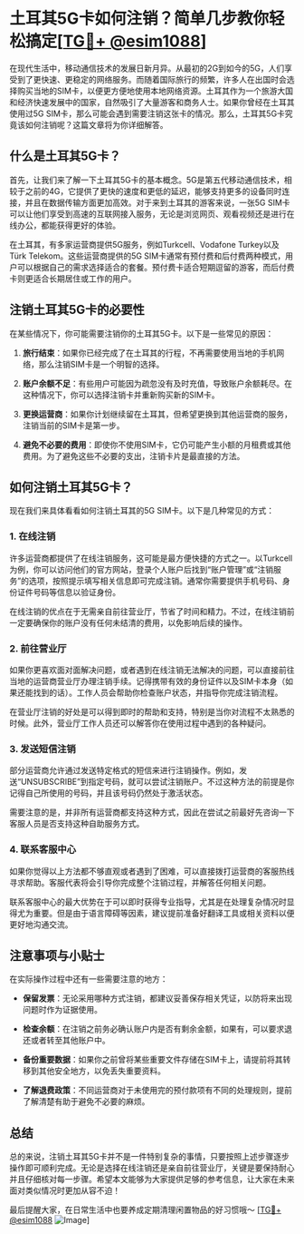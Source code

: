 # 土耳其5G卡如何注销？简单几步教你轻松搞定[[TG💪+ @esim1088](https://t.me/s/esim1088)]

在现代生活中，移动通信技术的发展日新月异。从最初的2G到如今的5G，人们享受到了更快速、更稳定的网络服务。而随着国际旅行的频繁，许多人在出国时会选择购买当地的SIM卡，以便更方便地使用本地网络资源。土耳其作为一个旅游大国和经济快速发展中的国家，自然吸引了大量游客和商务人士。如果你曾经在土耳其使用过5G SIM卡，那么可能会遇到需要注销这张卡的情况。那么，土耳其5G卡究竟该如何注销呢？这篇文章将为你详细解答。

## 什么是土耳其5G卡？

首先，让我们来了解一下土耳其5G卡的基本概念。5G是第五代移动通信技术，相较于之前的4G，它提供了更快的速度和更低的延迟，能够支持更多的设备同时连接，并且在数据传输方面更加高效。对于来到土耳其的游客来说，一张5G SIM卡可以让他们享受到高速的互联网接入服务，无论是浏览网页、观看视频还是进行在线办公，都能获得更好的体验。

在土耳其，有多家运营商提供5G服务，例如Turkcell、Vodafone Turkey以及Türk Telekom。这些运营商提供的5G SIM卡通常有预付费和后付费两种模式，用户可以根据自己的需求选择适合的套餐。预付费卡适合短期逗留的游客，而后付费卡则更适合长期居住或工作的用户。

## 注销土耳其5G卡的必要性

在某些情况下，你可能需要注销你的土耳其5G卡。以下是一些常见的原因：

1. **旅行结束**：如果你已经完成了在土耳其的行程，不再需要使用当地的手机网络，那么注销SIM卡是一个明智的选择。
   
2. **账户余额不足**：有些用户可能因为疏忽没有及时充值，导致账户余额耗尽。在这种情况下，你可以选择注销卡并重新购买新的SIM卡。

3. **更换运营商**：如果你计划继续留在土耳其，但希望更换到其他运营商的服务，注销当前的SIM卡是第一步。

4. **避免不必要的费用**：即使你不使用SIM卡，它仍可能产生小额的月租费或其他费用。为了避免这些不必要的支出，注销卡片是最直接的方法。

## 如何注销土耳其5G卡？

现在我们来具体看看如何注销土耳其的5G SIM卡。以下是几种常见的方式：

### 1. 在线注销

许多运营商都提供了在线注销服务，这可能是最方便快捷的方式之一。以Turkcell为例，你可以访问他们的官方网站，登录个人账户后找到“账户管理”或“注销服务”的选项，按照提示填写相关信息即可完成注销。通常你需要提供手机号码、身份证件号码等信息以验证身份。

在线注销的优点在于无需亲自前往营业厅，节省了时间和精力。不过，在线注销前一定要确保你的账户没有任何未结清的费用，以免影响后续的操作。

### 2. 前往营业厅

如果你更喜欢面对面解决问题，或者遇到在线注销无法解决的问题，可以直接前往当地的运营商营业厅办理注销手续。记得携带有效的身份证件以及SIM卡本身（如果还能找到的话）。工作人员会帮助你检查账户状态，并指导你完成注销流程。

在营业厅注销的好处是可以得到即时的帮助和支持，特别是当你对流程不太熟悉的时候。此外，营业厅工作人员还可以解答你在使用过程中遇到的各种疑问。

### 3. 发送短信注销

部分运营商允许通过发送特定格式的短信来进行注销操作。例如，发送“UNSUBSCRIBE”到指定号码，就可以尝试注销账户。不过这种方法的前提是你记得自己所使用的号码，并且该号码仍然处于激活状态。

需要注意的是，并非所有运营商都支持这种方式，因此在尝试之前最好先咨询一下客服人员是否支持这种自助服务方式。

### 4. 联系客服中心

如果你觉得以上方法都不够直观或者遇到了困难，可以直接拨打运营商的客服热线寻求帮助。客服代表将会引导你完成整个注销过程，并解答任何相关问题。

联系客服中心的最大优势在于可以即时获得专业指导，尤其是在处理复杂情况时显得尤为重要。但是由于语言障碍等因素，建议提前准备好翻译工具或相关资料以便更好地沟通交流。

## 注意事项与小贴士

在实际操作过程中还有一些需要注意的地方：

- **保留发票**：无论采用哪种方式注销，都建议妥善保存相关凭证，以防将来出现问题时作为证据使用。
  
- **检查余额**：在注销之前务必确认账户内是否有剩余金额，如果有，可以要求退还或者转至其他账户中。
  
- **备份重要数据**：如果你之前曾将某些重要文件存储在SIM卡上，请提前将其转移到其他安全地方，以免丢失重要资料。
  
- **了解退费政策**：不同运营商对于未使用完的预付款项有不同的处理规则，提前了解清楚有助于避免不必要的麻烦。

## 总结

总的来说，注销土耳其5G卡并不是一件特别复杂的事情，只要按照上述步骤逐步操作即可顺利完成。无论是选择在线注销还是亲自前往营业厅，关键是要保持耐心并且仔细核对每一步骤。希望本文能够为大家提供足够的参考信息，让大家在未来面对类似情况时更加从容不迫！

最后提醒大家，在日常生活中也要养成定期清理闲置物品的好习惯哦～ [[TG💪+ @esim1088](https://t.me/s/esim1088) ![Image](https://i.postimg.cc/4NQfJmqS/Snipaste-2025-05-13-00-14-12.png)]